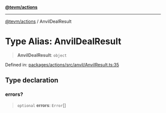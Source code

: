 [**@tevm/actions**](../README.md)

***

[@tevm/actions](../globals.md) / AnvilDealResult

# Type Alias: AnvilDealResult

> **AnvilDealResult**: `object`

Defined in: [packages/actions/src/anvil/AnvilResult.ts:35](https://github.com/evmts/tevm-monorepo/blob/main/packages/actions/src/anvil/AnvilResult.ts#L35)

## Type declaration

### errors?

> `optional` **errors**: `Error`[]
